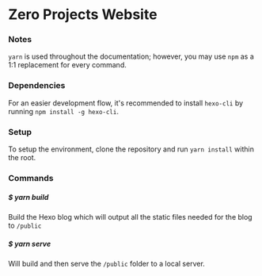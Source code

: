 # Zero Projects Website

### Notes
`yarn` is used throughout the documentation; however, you may use `npm` as a 1:1 replacement for every command.

### Dependencies
For an easier development flow, it's recommended to install `hexo-cli` by running `npm install -g hexo-cli`.

### Setup
To setup the environment, clone the repository and run `yarn install` within the root.

### Commands
##### $ yarn build
Build the Hexo blog which will output all the static files needed for the blog to `/public`

##### $ yarn serve
Will build and then serve the `/public` folder to a local server.
